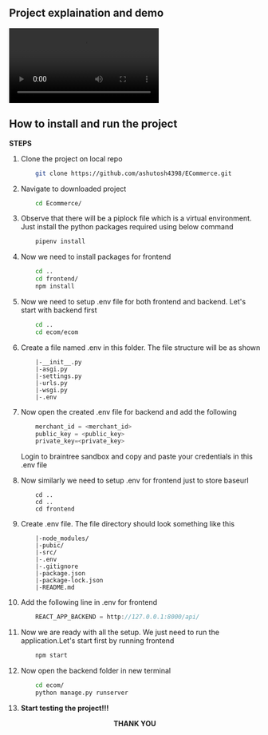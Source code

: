 ## Project explaination and demo
<!-- <iframe width="560" height="315" src="https://www.youtube.com/embed/TJz_kpey5Qg" title="YouTube video player" frameborder="0" allow="accelerometer; autoplay; clipboard-write; encrypted-media; gyroscope; picture-in-picture" allowfullscreen></iframe> -->
<video src="https://www.youtube.com/embed/TJz_kpey5Qg"></video>
## How to install and run the project
**STEPS**
1. Clone the project on local repo
    ``` bash
        git clone https://github.com/ashutosh4398/ECommerce.git 
    ```
2. Navigate to downloaded project
    ``` bash 
        cd Ecommerce/
    ```

3. Observe that there will be a piplock file which is a virtual environment. Just install the python packages required using below command
    ``` bash 
        pipenv install
    ```
4. Now we need to install packages for frontend
    ```bash
        cd ..
        cd frontend/
        npm install
    ```
5. Now we need to setup .env file for both frontend and backend. Let's start with backend first
    ```bash
        cd ..
        cd ecom/ecom
    ```
6. Create a file named .env in this folder. The file structure will be as shown
    ```
        |-__init__.py
        |-asgi.py
        |-settings.py
        |-urls.py
        |-wsgi.py
        |-.env
    ```
7. Now open the created .env file for backend and add the following 
    ``` python
        merchant_id = <merchant_id>
        public_key = <public_key>
        private_key=<private_key>
    ```
    Login to braintree sandbox and copy and paste your credentials in this .env file
8. Now similarly we need to setup .env for frontend just to store baseurl
    ```
        cd ..
        cd ..
        cd frontend
    ```
9. Create .env file. The file directory should look something like this
    ```
        |-node_modules/
        |-pubic/
        |-src/
        |-.env
        |-.gitignore
        |-package.json
        |-package-lock.json
        |-README.md    
    ```
10. Add the following line in .env for frontend
    ```javascript
        REACT_APP_BACKEND = http://127.0.0.1:8000/api/
    ```
11. Now we are ready with all the setup. We just need to run the application.Let's start first by running frontend
    ```bash
        npm start
    ```
12. Now open the backend folder in new terminal
    ```bash
        cd ecom/
        python manage.py runserver
    ```
13. **Start testing the project!!!**

<center><b>THANK YOU</b></center>